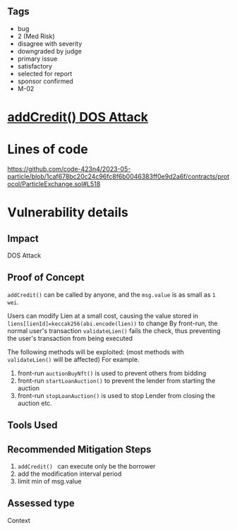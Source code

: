## Tags

- bug
- 2 (Med Risk)
- disagree with severity
- downgraded by judge
- primary issue
- satisfactory
- selected for report
- sponsor confirmed
- M-02

# [addCredit() DOS Attack](https://github.com/code-423n4/2023-05-particle-findings/issues/16) 

# Lines of code

https://github.com/code-423n4/2023-05-particle/blob/1caf678bc20c24c96fc8f6b0046383ff0e9d2a6f/contracts/protocol/ParticleExchange.sol#L518


# Vulnerability details

## Impact
DOS Attack

## Proof of Concept
`addCredit()` can be called by anyone, and the `msg.value` is as small as `1 wei`.

Users can modify Lien at a small cost, causing the value stored in `liens[lienId]=keccak256(abi.encode(lien))` to change
By front-run, the normal user's transaction `validateLien()` fails the check, thus preventing the user's transaction from being executed

The following methods will be exploited: (most methods with `validateLien()` will be affected)
For example.
1. front-run `auctionBuyNft()` is used to prevent others from bidding
2.  front-run  `startLoanAuction()` to prevent the lender from starting the auction
3.  front-run  `stopLoanAuction()` is used to stop Lender from closing the auction
etc.


## Tools Used

## Recommended Mitigation Steps

1. `addCredit() ` can execute only be the borrower
2. add the modification interval period
3. limit min of msg.value



## Assessed type

Context